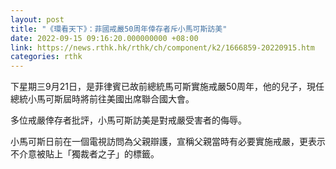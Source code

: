 ```yaml
---
layout: post
title: "《環看天下》：菲國戒嚴50周年倖存者斥小馬可斯訪美"
date: 2022-09-15 09:16:20.000000000 +08:00
link: https://news.rthk.hk/rthk/ch/component/k2/1666859-20220915.htm
categories: rthk
---
```


下星期三9月21日，是菲律賓已故前總統馬可斯實施戒嚴50周年，他的兒子，現任總統小馬可斯屆時將前往美國出席聯合國大會。

多位戒嚴倖存者批評，小馬可斯訪美是對戒嚴受害者的侮辱。

小馬可斯日前在一個電視訪問為父親辯護，宣稱父親當時有必要實施戒嚴，更表示不介意被貼上「獨裁者之子」的標籤。
